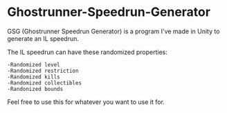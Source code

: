 # Ghostrunner-Speedrun-Generator

GSG (Ghostrunner Speedrun Generator) is a program I've made in Unity to generate an IL speedrun.

The IL speedrun can have these randomized properties:

    -Randomized level
    -Randomized restriction
    -Randomized kills
    -Randomized collectibles
    -Randonized bounds

Feel free to use this for whatever you want to use it for.
